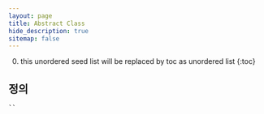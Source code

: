 ```yaml
---
layout: page
title: Abstract Class
hide_description: true
sitemap: false
---
```

0. this unordered seed list will be replaced by toc as unordered list
{:toc}

## 정의
```java
``

